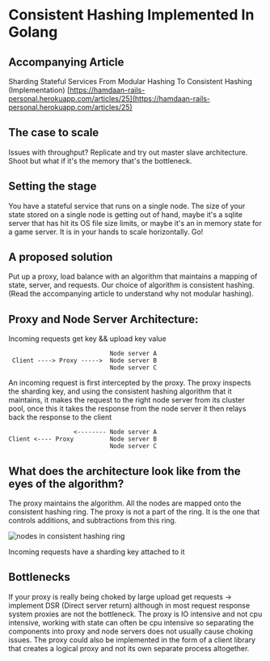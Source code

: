 # Consistent Hashing Implemented In Golang

## Accompanying Article
Sharding Stateful Services From Modular Hashing To Consistent Hashing (Implementation)
[https://hamdaan-rails-personal.herokuapp.com/articles/25](https://hamdaan-rails-personal.herokuapp.com/articles/25)

## The case to scale
Issues with throughput? Replicate and try out master slave architecture. Shoot but what if it's the memory that's the
bottleneck.

## Setting the stage
You have a stateful service that runs on a single node. The size of your state stored on a single node is getting out of
hand, maybe it's a sqlite server that has hit its OS file size limits, or maybe it's an in memory state for a game
server. It is in your hands to scale horizontally. Go!

## A proposed solution
Put up a proxy, load balance with an algorithm that maintains a mapping of state, server, and requests. 
Our choice of algorithm is consistent hashing. (Read the accompanying article to understand why not modular hashing).

## Proxy and Node Server Architecture:
Incoming requests get key && upload key value

```
                            Node server A  
 Client ----> Proxy ----->  Node server B
                            Node server C
```

An incoming request is first intercepted by the proxy. The proxy inspects the sharding key, and using the consistent
hashing algorithm that it maintains, it makes the request to the right node server from its cluster pool, once this
it takes the response from the node server it then relays back the response to the client

```
                  <-------- Node server A
Client <---- Proxy          Node server B
                            Node server C
```

## What does the architecture look like from the eyes of the algorithm?
The proxy maintains the algorithm. All the nodes are mapped onto the consistent hashing ring. The proxy is not a part of
the ring. It is the one that controls additions, and subtractions from this ring.

![nodes in consistent hashing ring](https://www.researchgate.net/publication/236149101/figure/fig6/AS:669985961672724@1536748509654/Figure-Consistent-hashing-maps-nodes-and-data-items-into-the-same-ring-for.png)

Incoming requests have a sharding key attached to it

## Bottlenecks
If your proxy is really being choked by large upload get requests -> implement DSR (Direct server return) although in 
most request response system proxies are not the bottleneck. The proxy is IO intensive and not cpu intensive, working 
with state can often be cpu intensive so separating the components into proxy and node servers does not usually cause
choking issues. The proxy could also be implemented in the form of a client library that creates a logical proxy and not
its own separate process altogether.
